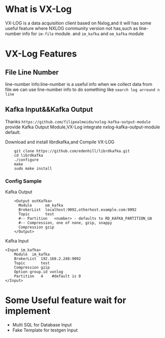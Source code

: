 # What is VX-Log

VX-LOG is a data acquisition client based on Nxlog,and it will has some useful feature where NXLOG community version not has,such as line-number info for `im-file` module. and `im_kafka` and `om_kafka` module

# VX-Log Features

## File Line Number

line-number Info:line-number is a useful info when we collect data from file.we can use line-number info to do something like `search log arround n line`

## Kafka Input&&Kafka Output

Thanks `https://github.com/filipealmeida/nxlog-kafka-output-module` provide Kafka Output Module,VX-Log integrate nxlog-kafka-output-module default.

Download and install librdkafka,and Compile VX-LOG
```
	git clone https://github.com/edenhill/librdkafka.git
	cd librdkafka
	./configure
	make
	sudo make install
```
### Config Sample

Kafka Output

```
	<Output outKafka>
	  Module      om_kafka
	  BrokerList  localhost:9092,otherhost.example.com:9092
	  Topic       test
	  #-- Partition   <number> - defaults to RD_KAFKA_PARTITION_UA
	  #-- Compression, one of none, gzip, snappy
	  Compression gzip
	</Output>
```

Kafka Input
```
<Input im_kafka>
    Module  im_kafka
	BrokerList  192.168.2.248:9092
	Topic       test
	Compression gzip
    Option group.id vxnlog
	Partition   4    #default is 0
</Input>
```


# Some Useful feature wait for implement

* Multi SQL for Database Input
* Fake Template for testgen Input
